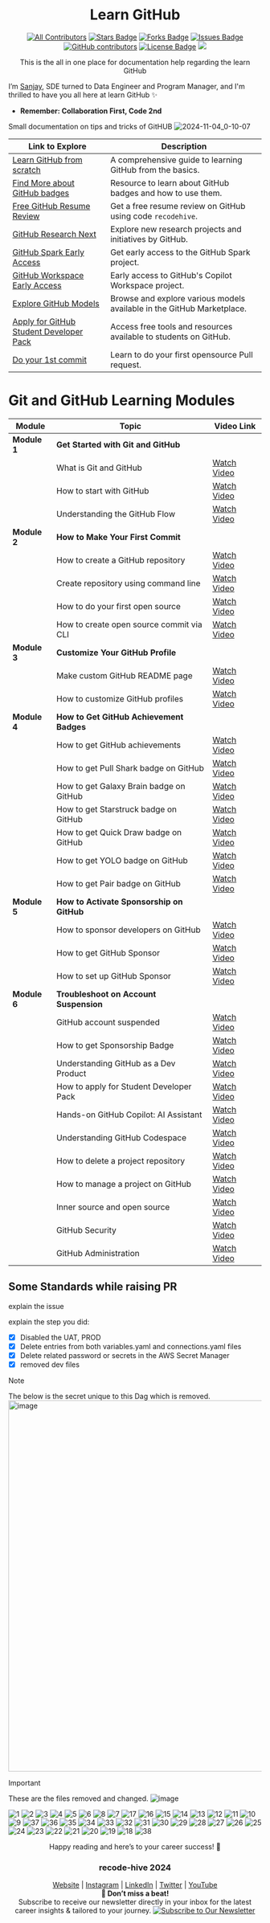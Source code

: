 

<h1 align="center">Learn GitHub</h1>
<div align="center">
  
<!-- ALL-CONTRIBUTORS-BADGE:START - Do not remove or modify this section -->

[![All Contributors](https://img.shields.io/badge/all_contributors-1-orange.svg?style=flat-square)](#contributors-)
<a href="https://github.com/sanjay-kv/Learn-GitHub/stargazers"><img src="https://img.shields.io/github/stars/sanjay-kv/Learn-GitHub" alt="Stars Badge"/></a>
<a href="https://github.com/sanjay-kv/Learn-GitHub/network/members"><img src="https://img.shields.io/github/forks/sanjay-kv/Learn-GitHub" alt="Forks Badge"/></a>
<a href="https://github.com/sanjay-kv/Learn-GitHub/issues"><img src="https://img.shields.io/github/issues/sanjay-kv/Learn-GitHub" alt="Issues Badge"/></a>
<a href="https://github.com/sanjay-kv/Learn-GitHub/graphs/contributors"><img alt="GitHub contributors" src="https://img.shields.io/github/contributors/sanjay-kv/Learn-GitHub?color=2b9348"></a>
<a href="https://github.com/sanjay-kv/Learn-GitHub/blob/master/LICENSE"><img src="https://img.shields.io/github/license/sanjay-kv/Learn-GitHub?color=2b9348" alt="License Badge"/></a>
[![](https://visitcount.itsvg.in/api?id=learn&label=Profile%20Views&color=10&icon=5&pretty=true)](https://visitcount.itsvg.in)
<!-- ALL-CONTRIBUTORS-BADGE:END -->
This is the all in one place for documentation help regarding the learn GitHub
</div>


I’m [Sanjay](https://github.com/sanjay-kv), SDE turned to Data Engineer and Program Manager, and I'm thrilled to have you all here at learn GitHub ✨
 - **Remember: Collaboration First, Code 2nd**

Small documentation on tips and tricks of GitHUB
![2024-11-04_0-10-07](https://github.com/user-attachments/assets/34db8182-e864-49a5-b7cb-43702e87e657)


| Link to Explore                                    | Description                                                                                     |
|----------------------------------------------------|-------------------------------------------------------------------------------------------------|
| [Learn GitHub from scratch](https://skills.github.com/) | A comprehensive guide to learning GitHub from the basics.                                      |
| [Find More about GitHub badges](https://recodehive.github.io/awesome-github-profiles/pages/githubbadge.html) | Resource to learn about GitHub badges and how to use them.                                     |
| [Free GitHub Resume Review](https://topmate.io/sanjaykv/1135910/pay) | Get a free resume review on GitHub using code `recodehive`.                                    |
| [GitHub Research Next](https://githubnext.com/)    | Explore new research projects and initiatives by GitHub.                                       |
| [GitHub Spark Early Access](https://githubnext.com/projects/github-spark/) | Get early access to the GitHub Spark project.                                                  |
| [GitHub Workspace Early Access](https://githubnext.com/projects/copilot-workspace/) | Early access to GitHub's Copilot Workspace project.                                            |
| [Explore GitHub Models](https://github.com/marketplace/models) | Browse and explore various models available in the GitHub Marketplace.                         |
| [Apply for GitHub Student Developer Pack](https://education.github.com/pack) | Access free tools and resources available to students on GitHub.                               |
| [Do your 1st commit](https://github.com/sanjay-kv/Open-source-Practice) | Learn to do your first opensource Pull request.                               |

# Git and GitHub Learning Modules

| Module               | Topic                                         | Video Link |
|----------------------|-----------------------------------------------|------------|
| **Module 1**         | **Get Started with Git and GitHub**           |            |
|                      | What is Git and GitHub                        | [Watch Video](https://youtu.be/bFHwtm6FQ4c) |
|                      | How to start with GitHub                      | [Watch Video](https://youtu.be/GrTV59Y84S8) |
|                      | Understanding the GitHub Flow                 | [Watch Video](https://youtu.be/jE8nqWSbUQs) |
| **Module 2**         | **How to Make Your First Commit**             |            |
|                      | How to create a GitHub repository             | [Watch Video](https://youtu.be/XWjx-RjmhRM) |
|                      | Create repository using command line          | [Watch Video](https://youtu.be/DO38CZcw5pg) |
|                      | How to do your first open source              | [Watch Video](https://youtu.be/R7NReLBCT_8) |
|                      | How to create open source commit via CLI      | [Watch Video](https://youtu.be/QlTrHXmr-JI) |
| **Module 3**         | **Customize Your GitHub Profile**             |            |
|                      | Make custom GitHub README page                | [Watch Video](https://youtu.be/3dnQ2lDNeGI) |
|                      | How to customize GitHub profiles              | [Watch Video](https://youtu.be/ILccFNnQr9s) |
| **Module 4**         | **How to Get GitHub Achievement Badges**      |            |
|                      | How to get GitHub achievements                | [Watch Video](https://youtu.be/sbyXpflAXkQ) |
|                      | How to get Pull Shark badge on GitHub         | [Watch Video](https://youtu.be/7uKMWBFN2jQ) |
|                      | How to get Galaxy Brain badge on GitHub       | [Watch Video](https://youtu.be/v2Pai1TY_Lg) |
|                      | How to get Starstruck badge on GitHub         | [Watch Video](https://youtu.be/P-P3L7YzlyE) |
|                      | How to get Quick Draw badge on GitHub         | [Watch Video](https://youtu.be/BNKSlT8jLQ0) |
|                      | How to get YOLO badge on GitHub               | [Watch Video](https://youtu.be/GnHNScuGKrg) |
|                      | How to get Pair badge on GitHub               | [Watch Video](https://youtu.be/ZoNO_e8PjiM) |
| **Module 5**         | **How to Activate Sponsorship on GitHub**     |            |
|                      | How to sponsor developers on GitHub           | [Watch Video](https://youtu.be/krgKPvWNPLQ) |
|                      | How to get GitHub Sponsor                     | [Watch Video](https://youtu.be/RSR5E1bhu5Y) |
|                      | How to set up GitHub Sponsor                  | [Watch Video](https://youtu.be/z579SrLdk2I) |
| **Module 6**         | **Troubleshoot on Account Suspension**        |            |
|                      | GitHub account suspended                      | [Watch Video](https://youtu.be/TvQ1OYRJUe0) |
|                      | How to get Sponsorship Badge                  | [Watch Video](https://youtu.be/dcdpkD7lYDg) |
|                      | Understanding GitHub as a Dev Product         | [Watch Video](https://youtu.be/SLdOYby72LQ) |
|                      | How to apply for Student Developer Pack       | [Watch Video](https://youtu.be/knr5gBv-c9c) |
|                      | Hands-on GitHub Copilot: AI Assistant         | [Watch Video](https://youtu.be/4JX-SIkM3uk) |
|                      | Understanding GitHub Codespace                | [Watch Video](https://youtu.be/akz9xHL1RQo) |
|                      | How to delete a project repository            | [Watch Video](https://youtu.be/oyi86CljSk4) |
|                      | How to manage a project on GitHub             | [Watch Video](https://youtu.be/7BL6eInh7qo) |
|                      | Inner source and open source                  | [Watch Video](https://youtu.be/V2nvZYe_q7g) |
|                      | GitHub Security                               | [Watch Video](https://youtu.be/DmYe2itxSQA) |
|                      | GitHub Administration                         | [Watch Video](https://youtu.be/xdjZ0HXADjE) |

## Some Standards while raising PR
explain the issue

explain the step you did:
- [X] Disabled the  UAT, PROD
- [X]  Delete entries from both variables.yaml and connections.yaml files
- [X]  Delete related password or secrets in the AWS Secret Manager
- [X]  removed dev files

> [!NOTE]  
> The below is the secret unique to this Dag which is removed. 
> <img width="739" alt="image" src="https://github.com/user-attachments/assets/34db8182-e864-49a5-b7cb-43702e87e657">

> [!Important]  
> These are the files removed and changed. 
![image](https://github.com/user-attachments/assets/34db8182-e864-49a5-b7cb-43702e87e657)


![1](https://github.com/user-attachments/assets/c0088bd1-1ea8-47f9-8e2a-5d6979a36e23)
![2](https://github.com/user-attachments/assets/09511f89-c5b6-442a-a717-8a573e27f270)
![3](https://github.com/user-attachments/assets/caf25de5-20bb-4327-a24e-55a489b652e4)
![4](https://github.com/user-attachments/assets/c7a95512-9629-4809-8147-5b83c36962cf)
![5](https://github.com/user-attachments/assets/4e1465d3-55c8-4325-9d6e-56df55b14bf5)
![6](https://github.com/user-attachments/assets/1bf499c7-34a5-422f-ab2c-6f1ea2b6abba)
![8](https://github.com/user-attachments/assets/7319daba-a151-4dfc-8bac-096f65595165)
![7](https://github.com/user-attachments/assets/5867fe28-9c58-40d1-9eed-c23dcbd4ec57)
![17](https://github.com/user-attachments/assets/a517102d-6454-48bf-bfa8-a0f0c5145910)
![16](https://github.com/user-attachments/assets/2683bd84-a291-4140-a1df-11ab7fd44b8e)
![15](https://github.com/user-attachments/assets/02928323-d497-4032-b669-bf4453218e77)
![14](https://github.com/user-attachments/assets/5ace67f4-b7cb-4380-8576-6915d601d444)
![13](https://github.com/user-attachments/assets/b76e9a4c-e051-4951-9826-92c9be7f01c5)
![12](https://github.com/user-attachments/assets/42cc0d39-7b5e-4c2f-8c22-d1769e22384f)
![11](https://github.com/user-attachments/assets/4f9f0e88-7ec7-40b3-af5f-a459c86396a8)
![10](https://github.com/user-attachments/assets/6648cc77-f955-4632-8c09-b090d32aaa60)
![9](https://github.com/user-attachments/assets/ca89514c-a49a-4fb0-b4a5-a2c4b12ca1b6)
![37](https://github.com/user-attachments/assets/f2d91fc4-d202-42ef-9649-a7aded0af225)
![36](https://github.com/user-attachments/assets/72bfc43c-c73a-4d73-ac93-4bbb85be6d29)
![35](https://github.com/user-attachments/assets/ab9dfb2e-9bd2-4d7f-902f-8d4f9d15d63d)
![34](https://github.com/user-attachments/assets/3bf56fe0-066e-433b-b51d-dfe4c61835c6)
![33](https://github.com/user-attachments/assets/ca080b92-d1e1-4871-b4a9-c03eea8faa43)
![32](https://github.com/user-attachments/assets/2d05be1b-eb9d-4462-ab22-f981d6010a18)
![31](https://github.com/user-attachments/assets/5ad24892-107f-40a5-9d87-5dc9610b39d1)
![30](https://github.com/user-attachments/assets/048b0f57-57d4-424a-b5b4-f0763404069a)
![29](https://github.com/user-attachments/assets/4c4436d1-f469-488f-8b16-a3b05942d96b)
![28](https://github.com/user-attachments/assets/6ebf8424-6c26-4f57-8338-0ed78a2e0a4f)
![27](https://github.com/user-attachments/assets/3816ca08-c640-4334-a271-80391eb21231)
![26](https://github.com/user-attachments/assets/b2bf3d3e-04be-4ea5-873e-30a109f45042)
![25](https://github.com/user-attachments/assets/6463a8dd-f067-4b96-ac83-ef85e28e6b48)
![24](https://github.com/user-attachments/assets/c77464e8-f70e-4e41-a026-4fe59c095200)
![23](https://github.com/user-attachments/assets/93bdfa86-96a3-46c2-8b72-561b7de7e7f5)
![22](https://github.com/user-attachments/assets/2fdbd194-eb6f-45be-a42c-abfc13b73992)
![21](https://github.com/user-attachments/assets/47fa2aec-ed7f-42b8-80c6-47cf3b95ae27)
![20](https://github.com/user-attachments/assets/b22458c3-121a-475a-931d-4360fb0c8c45)
![19](https://github.com/user-attachments/assets/68471bc1-b517-4645-9e04-8e3e22f38d60)
![18](https://github.com/user-attachments/assets/26215367-2a9d-4096-9f9b-fbe3f69b65a7)
![38](https://github.com/user-attachments/assets/6aad4461-d9ad-432e-814d-c66a20b5f6ba)


<div align="center">

Happy reading and here’s to your career success! 🎉
<br>
### recode-hive 2024

[Website](https://recodehive.com/) | [Instagram](https://www.instagram.com/sanjay.viswa_/) | [LinkedIn](https://www.linkedin.com/in/sanjay-k-v/) | [Twitter](https://x.com/sanjay_kv_) | [YouTube](https://www.youtube.com/@RecodeHive)<br>
**🔔 Don’t miss a beat!** <br>
  Subscribe to receive our newsletter directly in your inbox for the latest career insights & tailored to your journey.
[![Subscribe to Our Newsletter](https://img.shields.io/badge/Subscribe%20to%20Our%20Newsletter-%F0%9F%93%A9-blue)](https://recodehive.substack.com/) <br>

</div>



